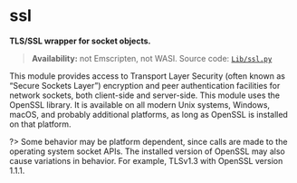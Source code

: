 # ssl

**TLS/SSL wrapper for socket objects.**

> **Availability:** not Emscripten, not WASI.
> Source code: [`Lib/ssl.py`](https://github.com/python/cpython/tree/3.13/Lib/ssl.py)  

This module provides access to Transport Layer Security (often known as “Secure Sockets Layer”) encryption and peer authentication facilities for network sockets, both client-side and server-side. This module uses the OpenSSL library. It is available on all modern Unix systems, Windows, macOS, and probably additional platforms, as long as OpenSSL is installed on that platform.

?> Some behavior may be platform dependent, since calls are made to the operating system socket APIs. The installed version of OpenSSL may also cause variations in behavior. For example, TLSv1.3 with OpenSSL version 1.1.1.